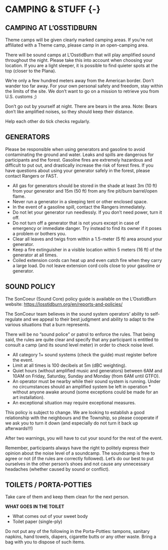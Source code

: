 # CAMPING & STUFF {-}

<h2><span>CAMPING AT L’OSSTIDBURN</span></h2> 


Theme camps will be given clearly marked camping areas. If you’re not affiliated with a Theme camp, please camp in an open-camping area.

There will be sound camps at L’OsstidBurn that will play amplified sound throughout the night. Please take this into account when choosing your location. If you are a light sleeper, it is possible to find quieter spots at the top (closer to the Plana).

We’re only a few hundred meters away from the American border. Don’t wander too far away. For your own personal safety and freedom, stay within the limits of the site. We don’t want to go on a mission to retrieve you from U.S. customs ;)

Don’t go out by yourself at night. There are bears in the area. Note: Bears don’t like amplified noises, so they should keep their distance.

Help each other do tick checks regularly.



<h2><span> GENERATORS </span></h2>


Please be responsible when using generators and gasoline to avoid contaminating the ground and water. Leaks and spills are dangerous for participants and the forest. Gasoline fires are extremely hazardous and difficult to put out, and drastically increase the risk of forest fires. If you have questions about using your generator safely in the forest, please contact Rangers or FAST.

* All gas for generators should be stored in the shade at least 3m (10 ft) from your generator and 15m (50 ft) from any fire pit/burn barrel/open flame.  
* Never run a generator in a sleeping tent or other enclosed space.
* In the event of a gasoline spill, contact the Rangers immediately.
* Do not let your generator run needlessly. If you don’t need power, turn it off.
* Do not turn off a generator that is not yours except in case of emergency or immediate danger. Try instead to find its owner if it poses a problem or bothers you.
* Clear all leaves and twigs from within a 1.5-meter (5 ft) area around your generator.
* Keep a fire extinguisher in a visible location within 5 meters (16 ft) of the generator at all times. 
* Coiled extension cords can heat up and even catch fire when they carry a large load. Do not leave extension cord coils close to your gasoline or generator.



<h2><span> SOUND POLICY </span></h2>

The SonCoeur (Sound Core) policy guide is available on the L’OsstidBurn website:
https://losstidburn.org/en/reports-and-policies/

The SonCoeur team believes in the sound system operators’ ability to self-regulate and we appeal to their best judgment and ability to adapt to the various situations that a burn represents.

There will be no “sound police” or patrol to enforce the rules. That being said, the rules are quite clear and specify that any participant is entitled to consult a camp (and its sound level meter) in order to check noise level.
 

* All category 1+ sound systems (check the guide) must register before the event.
* Limit at all times is 100 decibels at 5m (dBC weighting).
* Quiet hours (without amplified music and generators) between 6AM and 10AM on Friday, Saturday, Sunday and Monday (from 6AM until GTFO).
* An operator must be nearby while their sound system is running. Under no circumstances should an amplified system be left in operation * without anyone awake around (some exceptions could be made for an art installation).
* An exceptional situation may require exceptional measures.


This policy is subject to change. We are looking to establish a good relationship with the neighbours and the Township, so please cooperate if we ask you to turn it down (and especially do not turn it back up afterwards!!!)

After two warnings, you will have to cut your sound for the rest of the event.

Remember, participants always have the right to politely express their opinion about the noise level of a soundcamp. The soundcamp is free to agree or not (if the rules are correctly followed). Let’s do our best to put ourselves in the other person’s shoes and not cause any unnecessary headaches (whether caused by sound or conflict).

<h2><span> TOILETS / PORTA-POTTIES </span></h2>  

Take care of them and keep them clean for the next person. 

**WHAT GOES IN THE TOILET**

* What comes out of your sweet body 
* Toilet paper (single-ply)


Do not put any of the following in the Porta-Potties: tampons, sanitary napkins, hand towels, diapers, cigarette butts or any other waste. Bring a bag with you to dispose of such items.
